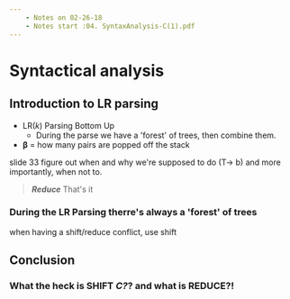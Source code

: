 ```yaml
---
    - Notes on 02-26-18
    - Notes start :04. SyntaxAnalysis-C(1).pdf
---
```

# Syntactical analysis

## Introduction to LR parsing

* LR(_k_) Parsing Bottom Up
  * During the parse we have a 'forest' of trees, then combine them.
* **β** = how many pairs are popped off the stack

slide 33 figure out when and why we're supposed to do (T-> b) and more importantly, when not to.
> __*Reduce*__ That's it

### During the LR Parsing therre's always a 'forest' of trees

when having a shift/reduce conflict, use shift

## Conclusion

### What the heck is SHIFT *C?*? and what is REDUCE?!